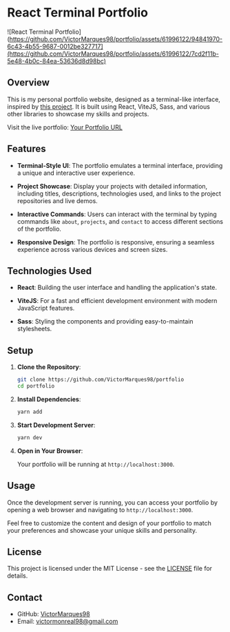 # React Terminal Portfolio

![React Terminal Portfolio](https://github.com/VictorMarques98/portfolio/assets/61996122/94841970-6c43-4b55-9687-0012be327717](https://github.com/VictorMarques98/portfolio/assets/61996122/7cd2f11b-5e48-4b0c-84ea-53636d8d98bc)

## Overview

This is my personal portfolio website, designed as a terminal-like interface, inspired by [this project](https://www.figma.com/file/YwnwJxWgD5nK75dXwmFQDK/Portfolio-for-Developers-(Copy)?type=design&node-id=0-1&mode=design). It is built using React, ViteJS, Sass, and various other libraries to showcase my skills and projects.

Visit the live portfolio: [Your Portfolio URL](https://your-portfolio-url.com)

## Features

- **Terminal-Style UI**: The portfolio emulates a terminal interface, providing a unique and interactive user experience.

- **Project Showcase**: Display your projects with detailed information, including titles, descriptions, technologies used, and links to the project repositories and live demos.

- **Interactive Commands**: Users can interact with the terminal by typing commands like `about`, `projects`, and `contact` to access different sections of the portfolio.

- **Responsive Design**: The portfolio is responsive, ensuring a seamless experience across various devices and screen sizes.

## Technologies Used

- **React**: Building the user interface and handling the application's state.

- **ViteJS**: For a fast and efficient development environment with modern JavaScript features.

- **Sass**: Styling the components and providing easy-to-maintain stylesheets.

## Setup

1. **Clone the Repository**:

   ```bash
   git clone https://github.com/VictorMarques98/portfolio
   cd portfolio
   ```

2. **Install Dependencies**:

   ```bash
   yarn add
   ```

3. **Start Development Server**:

   ```bash
   yarn dev
   ```

4. **Open in Your Browser**:

   Your portfolio will be running at `http://localhost:3000`.

## Usage

Once the development server is running, you can access your portfolio by opening a web browser and navigating to `http://localhost:3000`.

Feel free to customize the content and design of your portfolio to match your preferences and showcase your unique skills and personality.

## License

This project is licensed under the MIT License - see the [LICENSE](LICENSE) file for details.

## Contact

- GitHub: [VictorMarques98](https://github.com/VictorMarques98)
- Email: [victormonreal98@gmail.com](mailto:victormonreal98@gmail.com)
